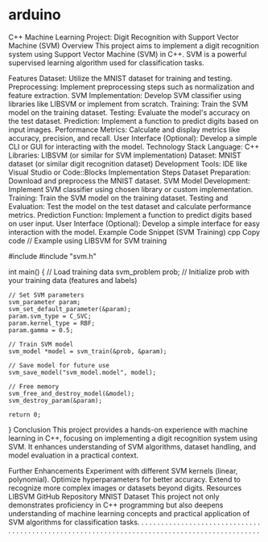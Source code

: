 # arduino
C++ Machine Learning Project: Digit Recognition with Support Vector Machine (SVM)
Overview
This project aims to implement a digit recognition system using Support Vector Machine (SVM) in C++. SVM is a powerful supervised learning algorithm used for classification tasks.

Features
Dataset: Utilize the MNIST dataset for training and testing.
Preprocessing: Implement preprocessing steps such as normalization and feature extraction.
SVM Implementation: Develop SVM classifier using libraries like LIBSVM or implement from scratch.
Training: Train the SVM model on the training dataset.
Testing: Evaluate the model's accuracy on the test dataset.
Prediction: Implement a function to predict digits based on input images.
Performance Metrics: Calculate and display metrics like accuracy, precision, and recall.
User Interface (Optional): Develop a simple CLI or GUI for interacting with the model.
Technology Stack
Language: C++
Libraries: LIBSVM (or similar for SVM implementation)
Dataset: MNIST dataset (or similar digit recognition dataset)
Development Tools: IDE like Visual Studio or Code::Blocks
Implementation Steps
Dataset Preparation: Download and preprocess the MNIST dataset.
SVM Model Development: Implement SVM classifier using chosen library or custom implementation.
Training: Train the SVM model on the training dataset.
Testing and Evaluation: Test the model on the test dataset and calculate performance metrics.
Prediction Function: Implement a function to predict digits based on user input.
User Interface (Optional): Develop a simple interface for easy interaction with the model.
Example Code Snippet (SVM Training)
cpp
Copy code
// Example using LIBSVM for SVM training

#include <iostream>
#include "svm.h"

int main() {
    // Load training data
    svm_problem prob;
    // Initialize prob with your training data (features and labels)

    // Set SVM parameters
    svm_parameter param;
    svm_set_default_parameter(&param);
    param.svm_type = C_SVC;
    param.kernel_type = RBF;
    param.gamma = 0.5;

    // Train SVM model
    svm_model *model = svm_train(&prob, &param);

    // Save model for future use
    svm_save_model("svm_model.model", model);

    // Free memory
    svm_free_and_destroy_model(&model);
    svm_destroy_param(&param);

    return 0;
}
Conclusion
This project provides a hands-on experience with machine learning in C++, focusing on implementing a digit recognition system using SVM. It enhances understanding of SVM algorithms, dataset handling, and model evaluation in a practical context.

Further Enhancements
Experiment with different SVM kernels (linear, polynomial).
Optimize hyperparameters for better accuracy.
Extend to recognize more complex images or datasets beyond digits.
Resources
LIBSVM GitHub Repository
MNIST Dataset
This project not only demonstrates proficiency in C++ programming but also deepens understanding of machine learning concepts and practical application of SVM algorithms for classification tasks.
.
.
.
.
.
.
.
.
.
.
.
.
.
.
.
.
.
.
.
.
.
.
.
.
.
.
.
.
.
.
.
.
.
.
.
.
.
.
.
.
.
.
.
.
.
.
.
.
.
.
.
.
.
.
.
.
.
.
.
.
.
.
.
.
.
.
.
.
.
.
.
.
.
.
.
.
.
.
.
.
.
.
.
.
.
.
.
.
.
.
.
.
.
